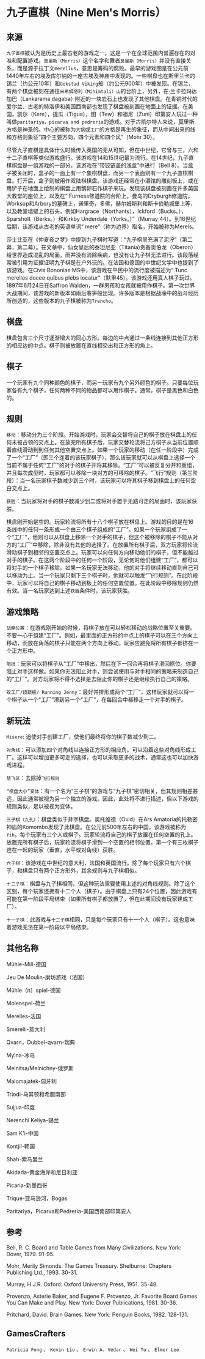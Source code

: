 # 九子直棋（Nine Men's Morris）

## 来源

`九子直棋`被认为是历史上最古老的游戏之一。这是一个在全球范围内普遍存在的对准和配置游戏。`莫里斯（Morris）`这个名字和舞者`莫里斯（Morris）`并没有直接关系，而是源于拉丁文`merellus`，意思是筹码的腐败。最早的游戏图是在公元前1440年左右的埃及库尔纳的一座古埃及神庙中发现的。一些棋盘也在斯里兰卡的锡兰（约公元10年）和`Gokstad Viking`船（约公元900年）中被发现。在锡兰，有两个棋盘被刻在通往`米希姆​​塔利（Mihimtali）山`的台阶上，另外，在·兰卡拉玛达加巴（Lankarama dagaba）·附近的一块岩石上也发现了其他棋盘。在青铜时代的爱尔兰、古老的特洛伊和美国西南部也发现了棋盘被刻画在地面上的证据。在美国，凯尔（Kere），提瓜（Tigua），图（Tew）和祖尼（Zuni）印第安人玩过一种叫做`paritariya，picarva and pedreria`的游戏。对于古凯尔特人来说，莫里斯方格是神圣的。中心的被称为`大锅`或`工厂`的方格是再生的象征，而从中间出来的线和方格则象征“四个主要方向，四个元素和四个风”（Mohr 30）。

尽管九子直棋是具体什么时候传入英国的无从可知，但在中世纪，它曾与三，六和十二子直棋等类似游戏盛行。该游戏在14和15世纪最为流行。在14世纪，九子直棋棋盘是一组游戏的一部分，该游戏在“带铰链盖的浅盒”中进行（Bell 8）。当盒子被关闭时，盒子的一面上有一个象棋棋盘，而另一个表面则有一个九子直棋棋盘。打开后，盒子则被用作双陆棋棋盘。该游戏还经常在小酒馆的雕刻板上，或在用铲子在地面上绘制的棋盘上用鹅卵石作棋子来玩。发现该棋盘被刻画在许多英国大教堂的座位上，以及在“ Furness修道院的台阶上，曼岛的Dryburgh修道院，Worksop和Arbory的墓碑上，诺里奇，多佛，赫尔姆斯利和斯卡伯勒城堡上等，以及教堂墙壁上的石头，例如Hargrace（Northants），Ickford（Bucks。），Sparsholt（Berks。）和Kirkby Underdale（Yorks。）”（Murray 44）。到16世纪后期，该游戏从古老的英语单词“ mere”（称为边界）取名，开始被称为Merels。

莎士比亚在《仲夏夜之梦》中提到九子棋时写道：“九子棋里充满了泥泞”（第二幕，第二幕）。在文章中，仙女皇后的泰坦尼亚（Titania)责备奥伯龙（Oberon）给世界造成混乱的局面。雨并没有消除疾病，也没有让九子棋无法进行。该段落经常被引用为证据证明九子棋是在户外玩的。在法国和德国的中世纪文学中也提到了该游戏。在Civis Bononiae MS中，该游戏在平民中的流行度被描述为“ Tunc merellos doceo quibus plebs iocatur”（默里45）。该游戏还用真人棋子玩过。1897年6月24日在Saffron Walden，一群男孩和女孩就被用作棋子。第一次世界大战期间，该游戏的新版本如雨后春笋般出现。许多版本是根据战壕中的战斗经历所创造的，这些版本的九子棋被称为`Trencho`。

## 棋盘

棋盘包含三个尺寸逐渐增大的同心方形。每边的中点通过一条线连接到其他正方形的相应边的中点。棋子则被放置在直线相交出和正方形的角上。

## 棋子

一个玩家有九个同种颜色的棋子，而另一玩家有九个另外颜色的棋子。只要每位玩家各有九个棋子，任何两种不同的物品都可以用作棋子。通常，棋子是黑色和白色的。

## 规则

`移动`：移动分为三个阶段。开始游戏时，玩家会交替将自己的棋子放在棋盘上的任何未被占领的交点上。在放完所有棋子后，玩家交替轮流将己方棋子从当前位置顺着直线滑动到到任何其他空置交点上。如果一个玩家的移动（在任一阶段中）完成了一个“工厂”（即三个连着的该玩家棋子），那么该玩家就可以从棋盘上选择一个当前不属于任何“工厂”的对手的棋子并将其移除。“工厂”可以被反复分开和重组，并且每次成型时，玩家都可以移除一块对方的可移除的棋子。“飞行”规则（第三阶段）：当一名玩家棋子数减少到三个时，该玩家可以将其棋子移到棋盘上的任何空白交点上。


`获胜`：当玩家将对手的棋子数减少到二或将对手置于无路可走的局面时，该玩家获胜。

棋盘刚开始是空的。玩家轮流将所有十八个棋子放在棋盘上。游戏的目的是在16条线中的任何一条形成一个由三个棋子组成的“工厂”。如果一个玩家组成了一个“工厂”，他则可以从棋盘上移除一个对手的棋子，但这个被移除的棋子不能从对方的“工厂”中移除，除非没有其他的选择了。在放置所有棋子后，双方玩家将轮流滑动棋子到相邻的空置交点上。玩家可以向任何方向移动他们的棋子，但不能越过对手的棋子。在这两个阶段中的任何一个阶段，无论何时他们组建“工厂”，都可以将对手的一个棋子移除。如果一名玩家无法移动，他的对手将继续移动直到自己可以移动为止。当一个玩家只剩下三个棋子时，他就可以触发“飞行规则”。在此阶段中，玩家可以将自己的棋子移动到板上的任何空置位置。在此阶段中移除规则仍然有效。当一名玩家达到上述`获胜`条件时，该玩家获胜。

## 游戏策略

`战略位置`：在游戏刚开始的时候，将棋子放在可以轻松移动的战略位置至关重要。不要一心于组建“工厂”。例如，最里面的正方形的中点上的棋子可以在三个方向上移动，而放在角落的棋子只能在两个方向上移动。玩家应避免将所有棋子都挤在一个正方形中。

`阻挡`：玩家可以将棋子从“工厂”中移出，然后在下一回合再将棋子滑回原位。你要阻止对手这样做。如果你无法阻止对手，则尝试使用与对手相同的策略来制造自己的“工厂”。对方玩家将不得不选择是去阻止你的棋子还是继续执行自己的策略。

`双工厂/跷跷板/ Running Jenny`：最好并排形成两个“工厂”，这样玩家就可以将一个棋子从一个“工厂”滑到另一个“工厂”，在每回合中都移走一个对手的棋子。

## 新玩法

`Misere`: 迫使对手创建工厂，使他们最终将你的棋子数减少到二。

`对角线`：可以添加四个对角线以连接正方形的相应角。可以沿着这些对角线形成工厂。这样可以增加更多可走的选择，也可以采取更多的战术，通常这也可以加快游戏进程。

`禁飞区`：去除掉`飞行规则`

`“棋盘大小”变体`：有一个名为“三子棋”的游戏与“九子棋”密切相关，但其规则相差甚远，因此通常被视为另一个独立的游戏。因此，此处将不进行描述，但以下游戏的规则类似，足以被视为变体。

`三子棋（九孔）`：棋盘类似于井字棋盘。奥托维德（Ovid）在Ars Amatoria的托勒密神庙的Komombo发现了此棋盘。在公元前500年左右的中国，该游戏被称为`Yih`。每个玩家有三个人或棋子。玩家轮流将自己的棋子放置在任何空置的孔上。放置完所有棋子后，玩家轮流将棋子滑到一个空置的相邻位置。第一个有三枚棋子连在一起的玩家（垂直，水平或对角线）获胜。

`六子棋`：该游戏在中世纪的意大利，法国和英国流行。除了每个玩家只有六个棋子，和棋盘只有两个正方形外，其余规则与九子棋相似。

`十二子棋`：棋盘与九子棋相同，但这种玩法需要使用上述的对角线规则。除了这个区别，每个玩家还拥有十二个人（棋子）。由于棋盘上只有24个位置，因此游戏有可能在第一阶段平局结束（如果所有棋子都放置了，但在此期间没有玩家建成工厂）。

`十一子棋`：此游戏与`十二子棋`相同，只是每个玩家只有十一个人（棋子）。这也意味着游戏无法在第一阶段以平局结束。

## 其他名称

Mühle-Mill-德国

Jeu De Moulin-磨坊游戏（法国）

Mühle（n）spiel-德国

Molenspel-荷兰

Merelles-法国

Smerelli-意大利

Qvarn，Dubbel-qvarn-瑞典

Mylna-冰岛

Melnitsa/Melnichny-俄罗斯

Malomajatek-匈牙利

Triodi-马其顿和希腊南部

Sujjua-印度

Nerenchi Keliya-锡兰

Sam K'i-中国

Kontjil-韩国

Shah-索马里兰

Akidada-黄金海岸和尼日利亚

Picaria-新墨西哥

Trique-亚马逊河，Bogas

Paritariya，Picarva和Pedreria-美国西南部印第安人

## 参考

Bell, R. C. Board and Table Games from Many Civilizations. New York: Dover, 1979. 91-95.

Mohr, Merily Simonds. The Games Treasury. Shelburne: Chapters Publishing Ltd., 1993. 30-31.

Murray, H.J.R. Oxford: Oxford University Press, 1951. 35-48.

Provenzo, Asterie Baker, and Eugene F. Provenzo, Jr. Favorite Board Games You Can Make and Play. New York: Dover Publications, 1981. 30-36.

Pritchard, David. Brain Games. New York: Penguin Books, 1982. 128-131.

## GamesCrafters

`Patricia Fong` 、 `Kevin Liu` 、 `Erwin A. Vedar` 、 `Wei Tu` 、 `Elmer Lee`
